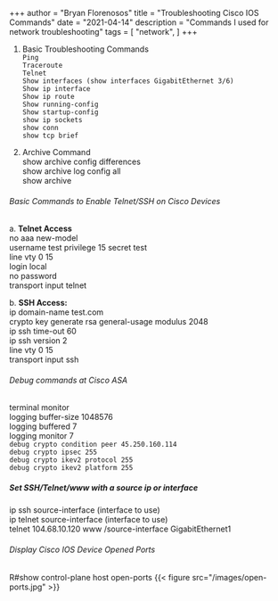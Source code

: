 +++
author = "Bryan Florenosos"
title = "Troubleshooting Cisco IOS Commands"
date = "2021-04-14"
description = "Commands I used for network troubleshooting"
tags = [
    "network",
]
+++

1. Basic Troubleshooting Commands  
`Ping`  
`Traceroute`  
`Telnet`  
`Show interfaces (show interfaces GigabitEthernet 3/6)`  
`Show ip interface`  
`Show ip route`  
`Show running-config`  
`Show startup-config`  
`show ip sockets`  
`show conn`  
`show tcp brief`  

2. Archive Command  
show archive config differences  
show archive log config all  
show archive  

###### Basic Commands to Enable Telnet/SSH on Cisco Devices
a. **Telnet Access**  
no aaa new-model  
username test privilege 15 secret test  
line vty 0 15  
login local  
no password  
transport input telnet  

b. **SSH Access:**  
ip domain-name test.com  
crypto key generate rsa general-usage modulus 2048  
ip ssh time-out 60  
ip ssh version 2  
line vty 0 15  
transport input ssh  

###### Debug commands at Cisco ASA  
terminal monitor  
logging buffer-size 1048576  
logging buffered 7  
logging monitor 7  
`debug crypto condition peer 45.250.160.114`  
`debug crypto ipsec 255`  
`debug crypto ikev2 protocol 255`  
`debug crypto ikev2 platform 255`  

##### Set SSH/Telnet/www with a source ip or interface  
ip ssh source-interface (interface to use)  
ip telnet source-interface (interface to use)  
telnet 104.68.10.120 www /source-interface GigabitEthernet1  

###### Display Cisco IOS Device Opened Ports
R#show control-plane host open-ports {{< figure src="/images/open-ports.jpg" >}}







